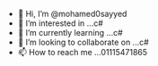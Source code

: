 - 👋 Hi, I’m @mohamed0sayyed
- 👀 I’m interested in ...c#
- 🌱 I’m currently learning ...c#
- 💞️ I’m looking to collaborate on ...c#
- 📫 How to reach me ...01115471865

<!---
mohamed0sayyed/mohamed0sayyed is a ✨ special ✨ repository because its `README.md` (this file) appears on your GitHub profile.
You can click the Preview link to take a look at your changes.
--->
